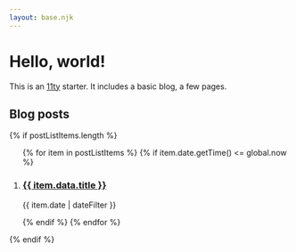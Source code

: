 ```yaml
---
layout: base.njk
---
```


# Hello, world!

This is an [11ty](https://www.11ty.dev/) starter. It includes a basic blog, a few pages.

## Blog posts

{% if postListItems.length %}
  <section>
    <div>
      <h2{{ postListHeading }}</h2>
      <ol>
        {% for item in postListItems %}
          {% if item.date.getTime() <= global.now %}
            <li class="post-list__item">
              <h3>
                <a href="{{ item.url }}" rel="bookmark">{{ item.data.title }}</a>
              </h3>
              <p>
                <time datetime="{{ item.date | w3DateFilter }}">{{ item.date | dateFilter }}</time>
              </p>
            </li>
          {% endif %}
        {% endfor %}
      </ol>
    </div>
  </section>
{% endif %}

